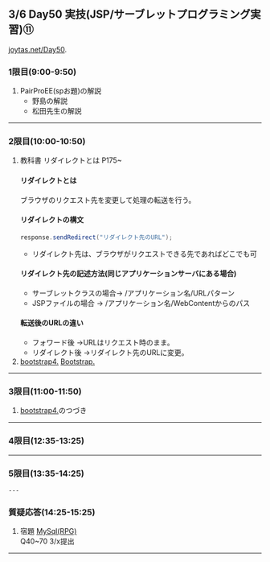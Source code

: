 ## 3/6 Day50 実技(JSP/サーブレットプログラミング実習)⑪
[joytas.net/Day50]().
### 1限目(9:00-9:50)
1. PairProEE(spお題)の解説
	- 野島の解説
	- 松田先生の解説
---
### 2限目(10:00-10:50)
1. 教科書 リダイレクトとは P175~
	#### リダイレクトとは
	ブラウザのリクエスト先を変更して処理の転送を行う。
	#### リダイレクトの構文
	~~~java
	response.sendRedirect("リダイレクト先のURL");
	~~~
	- リダイレクト先は、ブラウザがリクエストできる先であればどこでも可
	#### リダイレクト先の記述方法(同じアプリケーションサーバにある場合)
	- サーブレットクラスの場合→ /アプリケーション名/URLパターン
	- JSPファイルの場合 → /アプリケーション名/WebContentからのパス
	#### 転送後のURLの違い
	- フォワード後 →URLはリクエスト時のまま。
	- リダイレクト後 →リダイレクト先のURLに変更。
1. [bootstrap4.](https://joytas.net/programming/website/bootstrap4)
[Bootstrap.](https://getbootstrap.com/)
---
### 3限目(11:00-11:50)
1. [bootstrap4.](https://joytas.net/programming/website/bootstrap4)のつづき
---
### 4限目(12:35-13:25)
---
### 5限目(13:35-14:25)
	---
### 質疑応答(14:25-15:25)
1. 宿題
[MySql(RPG)](https://joytas.net/programming/mysql/mysql_rpg)  
Q40~70 3/x提出
----
